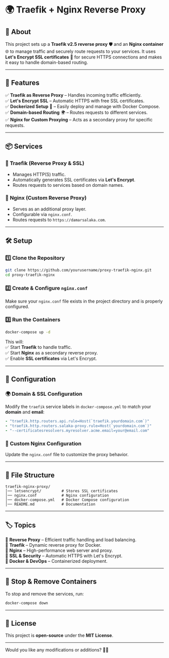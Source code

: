 # 🌍 Traefik + Nginx Reverse Proxy  

## 📌 About  

This project sets up a **Traefik v2.5 reverse proxy** 🛡️ and an **Nginx container** 🌐 to manage traffic and securely route requests to your services. It uses **Let's Encrypt SSL certificates** 🔐 for secure HTTPS connections and makes it easy to handle domain-based routing.  

---

## 🚀 Features  

✅ **Traefik as Reverse Proxy** – Handles incoming traffic efficiently.  
✅ **Let's Encrypt SSL** – Automatic HTTPS with free SSL certificates.  
✅ **Dockerized Setup** 🐳 – Easily deploy and manage with Docker Compose.  
✅ **Domain-based Routing** 🌍 – Routes requests to different services.  
✅ **Nginx for Custom Proxying** – Acts as a secondary proxy for specific requests.  

---

## 📦 Services  

### 🔹 **Traefik (Reverse Proxy & SSL)**  
- Manages HTTP(S) traffic.  
- Automatically generates SSL certificates via **Let's Encrypt**.  
- Routes requests to services based on domain names.  

### 🔹 **Nginx (Custom Reverse Proxy)**  
- Serves as an additional proxy layer.  
- Configurable via `nginx.conf`.  
- Routes requests to `https://damarsalaka.com`.  

---

## 🛠️ Setup  

### 1️⃣ **Clone the Repository**  

```bash
git clone https://github.com/yourusername/proxy-traefik-nginx.git
cd proxy-traefik-nginx
```

### 2️⃣ **Create & Configure `nginx.conf`**  

Make sure your `nginx.conf` file exists in the project directory and is properly configured.  

### 3️⃣ **Run the Containers**  

```bash
docker-compose up -d
```

This will:  
✅ Start **Traefik** to handle traffic.  
✅ Start **Nginx** as a secondary reverse proxy.  
✅ Enable **SSL certificates** via Let's Encrypt.  

---

## 🔧 Configuration  

### 🌍 **Domain & SSL Configuration**  
Modify the `traefik` service labels in `docker-compose.yml` to match your **domain** and **email**:  

```yaml
- "traefik.http.routers.api.rule=Host(`traefik.yourdomain.com`)"
- "traefik.http.routers.salaka-proxy.rule=Host(`yourdomain.com`)"
- "--certificatesresolvers.myresolver.acme.email=your@email.com"
```

### 📄 **Custom Nginx Configuration**  
Update the `nginx.conf` file to customize the proxy behavior.  

---

## 📂 File Structure  

```
traefik-nginx-proxy/
│── letsencrypt/         # Stores SSL certificates
│── nginx.conf           # Nginx configuration
│── docker-compose.yml   # Docker Compose configuration
│── README.md            # Documentation
```

---

## 🏷️ Topics  

🔹 **Reverse Proxy** – Efficient traffic handling and load balancing.  
🔹 **Traefik** – Dynamic reverse proxy for Docker.  
🔹 **Nginx** – High-performance web server and proxy.  
🔹 **SSL & Security** – Automatic HTTPS with Let's Encrypt.  
🔹 **Docker & DevOps** – Containerized deployment.  

---

## 🛑 Stop & Remove Containers  

To stop and remove the services, run:  

```bash
docker-compose down
```

---

## 📜 License  

This project is **open-source** under the **MIT License**.  

---

Would you like any modifications or additions? 🚀😊